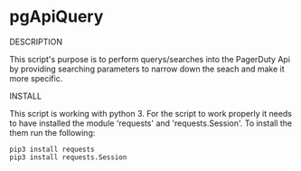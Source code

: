 # pgApiQuery

DESCRIPTION

This script's purpose is to perform querys/searches into the PagerDuty Api by providing searching parameters to narrow down the seach and make it more specific. 

INSTALL

This script is working with python 3. 
For the script to work properly it needs to have installed the module 'requests' and 'requests.Session'. To install the them run the following:

	pip3 install requests
	pip3 install requests.Session
